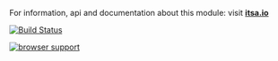 For information, api and documentation about this module: visit <b><a href="http://itsa.io">itsa.io</a></b>

[![Build Status](https://travis-ci.org/itsa/io.svg?branch=master)](https://travis-ci.org/itsa/io)

[![browser support](https://ci.testling.com/itsa/io.png)](https://ci.testling.com/itsa/io)